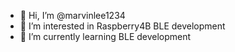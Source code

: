 - 👋 Hi, I’m @marvinlee1234
- 👀 I’m interested in Raspberry4B BLE development
- 🌱 I’m currently learning BLE development
<!---
marvinlee1234/marvinlee1234 is a ✨ special ✨ repository because its `README.md` (this file) appears on your GitHub profile.
You can click the Preview link to take a look at your changes.
--->
